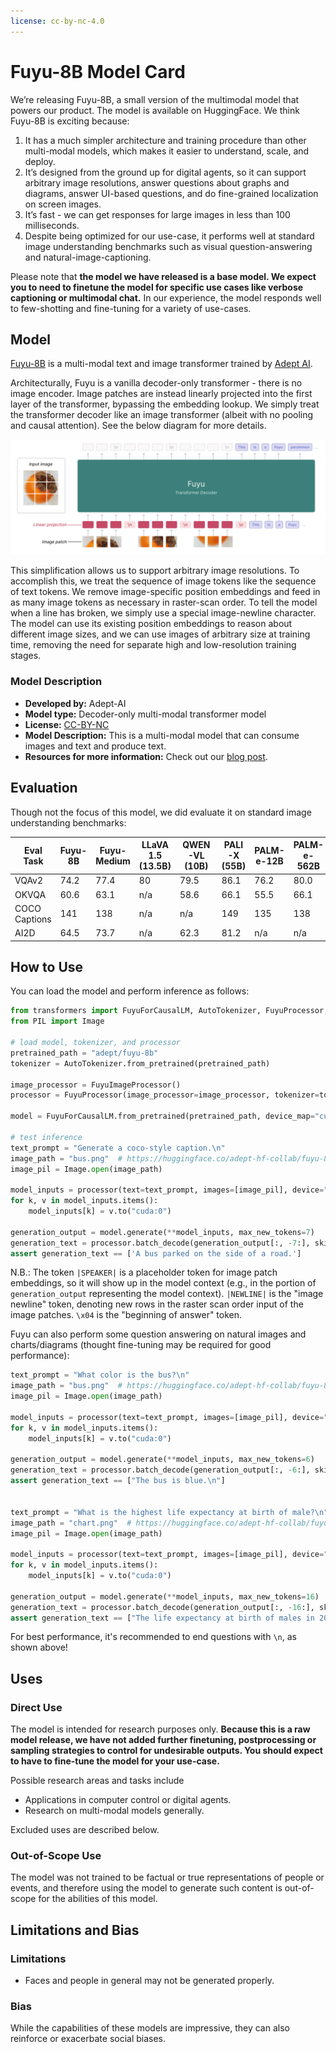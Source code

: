 ```yaml
---
license: cc-by-nc-4.0
---
```

# Fuyu-8B Model Card

We’re releasing Fuyu-8B, a small version of the multimodal model that powers our product. The model is available on HuggingFace. We think Fuyu-8B is exciting because:
1. It has a much simpler architecture and training procedure than other multi-modal models, which makes it easier to understand, scale, and deploy.
2. It’s designed from the ground up for digital agents, so it can support arbitrary image resolutions, answer questions about graphs and diagrams, answer UI-based questions, and do fine-grained localization on screen images.
3. It’s fast - we can get responses for large images in less than 100 milliseconds.
4. Despite being optimized for our use-case, it performs well at standard image understanding benchmarks such as visual question-answering and natural-image-captioning.

Please note that **the model we have released is a base model. We expect you to need to finetune the model for specific use cases like verbose captioning or multimodal chat.** In our experience, the model responds well to few-shotting and fine-tuning for a variety of use-cases. 

## Model

[Fuyu-8B](https://www.adept.ai/blog/fuyu-8b) is a multi-modal text and image transformer trained by [Adept AI](https://www.adept.ai/).

Architecturally, Fuyu is a vanilla decoder-only transformer - there is no image encoder. 
Image patches are instead linearly projected into the first layer of the transformer, bypassing the embedding lookup. 
We simply treat the transformer decoder like an image transformer (albeit with no pooling and causal attention).
See the below diagram for more details.

![architecture](architecture.png)

This simplification allows us to support arbitrary image resolutions. 
To accomplish this, we treat the sequence of image tokens like the sequence of text tokens. 
We remove image-specific position embeddings and feed in as many image tokens as necessary in raster-scan order. 
To tell the model when a line has broken, we simply use a special image-newline character. 
The model can use its existing position embeddings to reason about different image sizes, and we can use images of arbitrary size at training time, removing the need for separate high and low-resolution training stages.

### Model Description

- **Developed by:** Adept-AI
- **Model type:** Decoder-only multi-modal transformer model 
- **License:** [CC-BY-NC](https://creativecommons.org/licenses/by-nc/4.0/deed.en)
- **Model Description:** This is a multi-modal model that can consume images and text and produce text. 
- **Resources for more information:** Check out our [blog post](https://www.adept.ai/blog/fuyu-8b).

## Evaluation
Though not the focus of this model, we did evaluate it on standard image understanding benchmarks:

| Eval Task           | Fuyu-8B | Fuyu-Medium       | LLaVA 1.5 (13.5B) | QWEN-VL (10B) | PALI-X (55B) | PALM-e-12B | PALM-e-562B |
| ------------------- | ------- | ----------------- | ----------------- | ------------- | ------------ | ---------- | ----------- |
| VQAv2               | 74.2    |     77.4          | 80                | 79.5          | 86.1         | 76.2       | 80.0        |
| OKVQA               | 60.6    |     63.1          | n/a               | 58.6          | 66.1         | 55.5       | 66.1        |
| COCO Captions       | 141     |     138           | n/a               | n/a           | 149          | 135        | 138         |
| AI2D                | 64.5    |     73.7          | n/a               | 62.3          | 81.2         | n/a        | n/a         |

## How to Use

You can load the model and perform inference as follows:
```python
from transformers import FuyuForCausalLM, AutoTokenizer, FuyuProcessor, FuyuImageProcessor
from PIL import Image

# load model, tokenizer, and processor
pretrained_path = "adept/fuyu-8b"
tokenizer = AutoTokenizer.from_pretrained(pretrained_path)

image_processor = FuyuImageProcessor()
processor = FuyuProcessor(image_processor=image_processor, tokenizer=tokenizer)

model = FuyuForCausalLM.from_pretrained(pretrained_path, device_map="cuda:0")

# test inference
text_prompt = "Generate a coco-style caption.\n"
image_path = "bus.png"  # https://huggingface.co/adept-hf-collab/fuyu-8b/blob/main/bus.png
image_pil = Image.open(image_path)

model_inputs = processor(text=text_prompt, images=[image_pil], device="cuda:0")
for k, v in model_inputs.items():
    model_inputs[k] = v.to("cuda:0")

generation_output = model.generate(**model_inputs, max_new_tokens=7)
generation_text = processor.batch_decode(generation_output[:, -7:], skip_special_tokens=True)
assert generation_text == ['A bus parked on the side of a road.']
```

N.B.: The token `|SPEAKER|` is a placeholder token for image patch embeddings, so it will show up in the model context (e.g., in the portion of `generation_output` representing the model context).
`|NEWLINE|` is the "image newline" token, denoting new rows in the raster scan order input of the image patches.
`\x04` is the "beginning of answer" token.

Fuyu can also perform some question answering on natural images and charts/diagrams (thought fine-tuning may be required for good performance):
```python
text_prompt = "What color is the bus?\n"
image_path = "bus.png"  # https://huggingface.co/adept-hf-collab/fuyu-8b/blob/main/bus.png
image_pil = Image.open(image_path)

model_inputs = processor(text=text_prompt, images=[image_pil], device="cuda:0")
for k, v in model_inputs.items():
    model_inputs[k] = v.to("cuda:0")

generation_output = model.generate(**model_inputs, max_new_tokens=6)
generation_text = processor.batch_decode(generation_output[:, -6:], skip_special_tokens=True)
assert generation_text == ["The bus is blue.\n"]


text_prompt = "What is the highest life expectancy at birth of male?\n"
image_path = "chart.png"  # https://huggingface.co/adept-hf-collab/fuyu-8b/blob/main/chart.png
image_pil = Image.open(image_path)

model_inputs = processor(text=text_prompt, images=[image_pil], device="cuda:0")
for k, v in model_inputs.items():
    model_inputs[k] = v.to("cuda:0")

generation_output = model.generate(**model_inputs, max_new_tokens=16)
generation_text = processor.batch_decode(generation_output[:, -16:], skip_special_tokens=True)
assert generation_text == ["The life expectancy at birth of males in 2018 is 80.7.\n"]
```
For best performance, it's recommended to end questions with `\n`, as shown above!

## Uses

### Direct Use

The model is intended for research purposes only. 
**Because this is a raw model release, we have not added further finetuning, postprocessing or sampling strategies to control for undesirable outputs. You should expect to have to fine-tune the model for your use-case.**

Possible research areas and tasks include

- Applications in computer control or digital agents.
- Research on multi-modal models generally.

Excluded uses are described below.

### Out-of-Scope Use

The model was not trained to be factual or true representations of people or events, and therefore using the model to generate such content is out-of-scope for the abilities of this model.

## Limitations and Bias

### Limitations

- Faces and people in general may not be generated properly.

### Bias
While the capabilities of these models are impressive, they can also reinforce or exacerbate social biases.